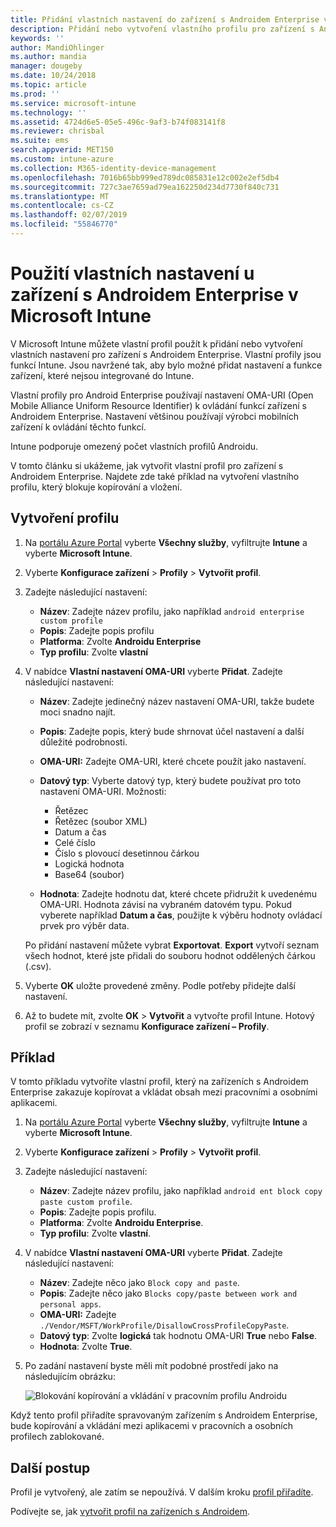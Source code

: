 ```yaml
---
title: Přidání vlastních nastavení do zařízení s Androidem Enterprise v Microsoft Intune – Azure | Microsoft Docs
description: Přidání nebo vytvoření vlastního profilu pro zařízení s Androidem Enterprise v Microsoft Intune
keywords: ''
author: MandiOhlinger
ms.author: mandia
manager: dougeby
ms.date: 10/24/2018
ms.topic: article
ms.prod: ''
ms.service: microsoft-intune
ms.technology: ''
ms.assetid: 4724d6e5-05e5-496c-9af3-b74f083141f8
ms.reviewer: chrisbal
ms.suite: ems
search.appverid: MET150
ms.custom: intune-azure
ms.collection: M365-identity-device-management
ms.openlocfilehash: 7016b65bb999ed789dc085831e12c002e2ef5db4
ms.sourcegitcommit: 727c3ae7659ad79ea162250d234d7730f840c731
ms.translationtype: MT
ms.contentlocale: cs-CZ
ms.lasthandoff: 02/07/2019
ms.locfileid: "55846770"
---
```

# <a name="use-custom-settings-for-android-enterprise-devices-in-microsoft-intune"></a>Použití vlastních nastavení u zařízení s Androidem Enterprise v Microsoft Intune

V Microsoft Intune můžete vlastní profil použít k přidání nebo vytvoření vlastních nastavení pro zařízení s Androidem Enterprise. Vlastní profily jsou funkcí Intune. Jsou navržené tak, aby bylo možné přidat nastavení a funkce zařízení, které nejsou integrované do Intune.

Vlastní profily pro Android Enterprise používají nastavení OMA-URI (Open Mobile Alliance Uniform Resource Identifier) k ovládání funkcí zařízení s Androidem Enterprise. Nastavení většinou používají výrobci mobilních zařízení k ovládání těchto funkcí.

Intune podporuje omezený počet vlastních profilů Androidu.

V tomto článku si ukážeme, jak vytvořit vlastní profil pro zařízení s Androidem Enterprise. Najdete zde také příklad na vytvoření vlastního profilu, který blokuje kopírování a vložení.

## <a name="create-the-profile"></a>Vytvoření profilu

1. Na [portálu Azure Portal](https://portal.azure.com) vyberte **Všechny služby**, vyfiltrujte **Intune** a vyberte **Microsoft Intune**.
2. Vyberte **Konfigurace zařízení** > **Profily** > **Vytvořit profil**.
3. Zadejte následující nastavení:

    - **Název**: Zadejte název profilu, jako například `android enterprise custom profile`
    - **Popis**: Zadejte popis profilu
    - **Platforma**: Zvolte **Androidu Enterprise**
    - **Typ profilu**: Zvolte **vlastní**

4. V nabídce **Vlastní nastavení OMA-URI** vyberte **Přidat**. Zadejte následující nastavení:

    - **Název**: Zadejte jedinečný název nastavení OMA-URI, takže budete moci snadno najít.
    - **Popis**: Zadejte popis, který bude shrnovat účel nastavení a další důležité podrobnosti.
    - **OMA-URI:** Zadejte OMA-URI, které chcete použít jako nastavení.
    - **Datový typ**: Vyberte datový typ, který budete používat pro toto nastavení OMA-URI. Možnosti:

      - Řetězec
      - Řetězec (soubor XML)
      - Datum a čas
      - Celé číslo
      - Číslo s plovoucí desetinnou čárkou
      - Logická hodnota
      - Base64 (soubor)

    - **Hodnota**: Zadejte hodnotu dat, které chcete přidružit k uvedenému OMA-URI. Hodnota závisí na vybraném datovém typu. Pokud vyberete například **Datum a čas**, použijte k výběru hodnoty ovládací prvek pro výběr data.

    Po přidání nastavení můžete vybrat **Exportovat**. **Export** vytvoří seznam všech hodnot, které jste přidali do souboru hodnot oddělených čárkou (.csv).

5. Vyberte **OK** uložte provedené změny. Podle potřeby přidejte další nastavení.
6. Až to budete mít, zvolte **OK** > **Vytvořit** a vytvořte profil Intune. Hotový profil se zobrazí v seznamu **Konfigurace zařízení – Profily**.

## <a name="example"></a>Příklad

V tomto příkladu vytvoříte vlastní profil, který na zařízeních s Androidem Enterprise zakazuje kopírovat a vkládat obsah mezi pracovními a osobními aplikacemi.

1. Na [portálu Azure Portal](https://portal.azure.com) vyberte **Všechny služby**, vyfiltrujte **Intune** a vyberte **Microsoft Intune**.
2. Vyberte **Konfigurace zařízení** > **Profily** > **Vytvořit profil**.
3. Zadejte následující nastavení:

    - **Název**: Zadejte název profilu, jako například `android ent block copy paste custom profile`.
    - **Popis**: Zadejte popis profilu.
    - **Platforma**: Zvolte **Androidu Enterprise**.
    - **Typ profilu**: Zvolte **vlastní**.

4. V nabídce **Vlastní nastavení OMA-URI** vyberte **Přidat**. Zadejte následující nastavení:

    - **Název**: Zadejte něco jako `Block copy and paste`.
    - **Popis**: Zadejte něco jako `Blocks copy/paste between work and personal apps`.
    - **OMA-URI:** Zadejte `./Vendor/MSFT/WorkProfile/DisallowCrossProfileCopyPaste`.
    - **Datový typ**: Zvolte **logická** tak hodnotu OMA-URI **True** nebo **False**.
    - **Hodnota**: Zvolte **True**.

5. Po zadání nastavení byste měli mít podobné prostředí jako na následujícím obrázku:

    ![Blokování kopírování a vkládání v pracovním profilu Androidu](./media/custom-policy-afw-copy-paste.png)

Když tento profil přiřadíte spravovaným zařízením s Androidem Enterprise, bude kopírování a vkládání mezi aplikacemi v pracovních a osobních profilech zablokované.

## <a name="next-steps"></a>Další postup

Profil je vytvořený, ale zatím se nepoužívá. V dalším kroku [profil přiřadíte](device-profile-assign.md).

Podívejte se, jak [vytvořit profil na zařízeních s Androidem](custom-settings-android.md).
